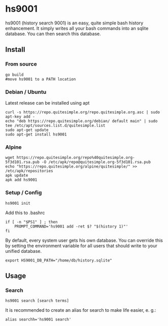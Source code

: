 # hs9001
hs9001 (history search 9001) is an easy, quite simple bash history enhancement. It simply writes all
your bash commands into an sqlite database. You can then search this database.


## Install

### From source
```
go build
#move hs9001 to a PATH location
```

### Debian / Ubuntu
Latest release can be installed using apt
```
curl -s https://repo.quitesimple.org/repo.quitesimple.org.asc | sudo apt-key add -
echo "deb https://repo.quitesimple.org/debian/ default main" | sudo tee /etc/apt/sources.list.d/quitesimple.list
sudo apt-get update
sudo apt-get install hs9001
```

### Alpine
```
wget https://repo.quitesimple.org/repo%40quitesimple.org-5f3d101.rsa.pub -O /etc/apk/repo@quitesimple.org-5f3d101.rsa.pub
echo "https://repo.quitesimple.org/alpine/quitesimple/" >> /etc/apk/repositories
apk update
apk add hs9001
```


### Setup / Config

```
hs9001 init
```

Add this to .bashrc

```
if [ -n "$PS1" ] ; then
    PROMPT_COMMAND='hs9001 add -ret $? "$(history 1)"'
fi
```
By default, every system user gets his own database. You can override this by setting the environment variable
for all users that should write to your unified database.

```
export HS9001_DB_PATH="/home/db/history.sqlite"
```

## Usage
### Search

```
hs9001 search [search terms]
```

It is recommended to create an alias for search to make life easier, e. g.:

```
alias searchh='hs9001 search'
```

